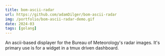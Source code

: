 ```yaml
---
title: bom-ascii-radar
url: https://github.com/adamDilger/bom-ascii-radar
img: /portfolio/bom-ascii-radar-demo.gif
date: 2024-03
tags: [golang]
---
```


An ascii-based displayer for the Bureau of Meteorology's radar images. It's
primary use is for a widget in a tmux driven dashboard.
